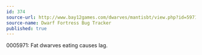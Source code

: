 ```yaml
---
id: 374
source-url: http://www.bay12games.com/dwarves/mantisbt/view.php?id=5971
source-name: Dwarf Fortress Bug Tracker
published: true
---
```

0005971: Fat dwarves eating causes lag.
